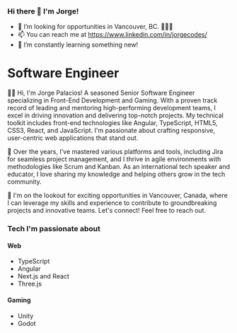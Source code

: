 ### Hi there 👋 I'm Jorge!

- 👀 I’m looking for opportunities in Vancouver, BC. 🍁🇨🇦
- 📫 You can reach me at https://www.linkedin.com/in/jorgecodes/
- 🌱 I’m constantly learning something new!

# Software Engineer

👋🏾 Hi, I'm Jorge Palacios! A seasoned Senior Software Engineer specializing in Front-End Development and Gaming. With a proven track record of leading and mentoring high-performing development teams, I excel in driving innovation and delivering top-notch projects. My technical toolkit includes front-end technologies like Angular, TypeScript, HTML5, CSS3, React, and JavaScript. I'm passionate about crafting responsive, user-centric web applications that stand out.

🚀 Over the years, I've mastered various platforms and tools, including Jira for seamless project management, and I thrive in agile environments with methodologies like Scrum and Kanban. As an international tech speaker and educator, I love sharing my knowledge and helping others grow in the tech community.

🛜 I'm on the lookout for exciting opportunities in Vancouver, Canada, where I can leverage my skills and experience to contribute to groundbreaking projects and innovative teams. Let's connect! Feel free to reach out.

### Tech I'm passionate about

#### Web

- TypeScript
- Angular
- Next.js and React
- Three.js

#### Gaming

- Unity
- Godot


<!---
jorge-codes/jorge-codes is a ✨ special ✨ repository because its `README.md` (this file) appears on your GitHub profile.
You can click the Preview link to take a look at your changes.
--->
